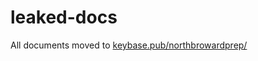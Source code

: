 # leaked-docs

All documents moved to [keybase.pub/northbrowardprep/](https://keybase.pub/northbrowardprep/)
